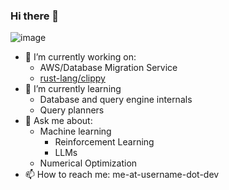 ### Hi there 👋

![image](https://github.com/PartiallyTyped/PartiallyTyped/assets/52372765/ce6325bc-6a47-465a-9ca2-342a77c8f22f)

- 🔭 I’m currently working on:
  - AWS/Database Migration Service
  - [rust-lang/clippy](https://github.com/rust-lang/clippy)
- 🌱 I’m currently learning
  - Database and query engine internals
  - Query planners
- 💬 Ask me about:
  - Machine learning
    - Reinforcement Learning 
    - LLMs
  - Numerical Optimization
- 📫 How to reach me: me-at-username-dot-dev
